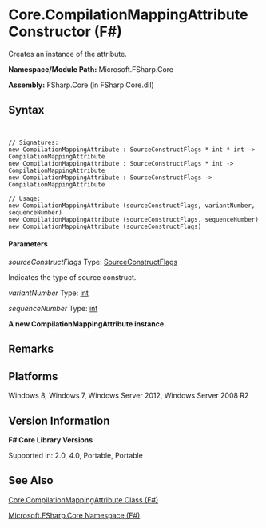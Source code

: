 # Core.CompilationMappingAttribute Constructor (F#)

Creates an instance of the attribute.

**Namespace/Module Path:** Microsoft.FSharp.Core

**Assembly:** FSharp.Core (in FSharp.Core.dll)


## Syntax


```


// Signatures:
new CompilationMappingAttribute : SourceConstructFlags * int * int -> CompilationMappingAttribute
new CompilationMappingAttribute : SourceConstructFlags * int -> CompilationMappingAttribute
new CompilationMappingAttribute : SourceConstructFlags -> CompilationMappingAttribute

// Usage:
new CompilationMappingAttribute (sourceConstructFlags, variantNumber, sequenceNumber)
new CompilationMappingAttribute (sourceConstructFlags, sequenceNumber)
new CompilationMappingAttribute (sourceConstructFlags)

```



#### Parameters
*sourceConstructFlags*
Type: [SourceConstructFlags](http://msdn.microsoft.com/en-us/library/6da6a0c5-25d0-407d-8536-70182654d738)


Indicates the type of source construct.


*variantNumber*
Type: [int](http://msdn.microsoft.com/en-us/library/025d5455-3622-4ea5-9573-3ecbd4ee1375)


*sequenceNumber*
Type: [int](http://msdn.microsoft.com/en-us/library/025d5455-3622-4ea5-9573-3ecbd4ee1375)



**A new CompilationMappingAttribute instance.**
## Remarks

## Platforms
Windows 8, Windows 7, Windows Server 2012, Windows Server 2008 R2


## Version Information
**F# Core Library Versions**

Supported in: 2.0, 4.0, Portable, Portable




## See Also
[Core.CompilationMappingAttribute Class &#40;F&#35;&#41;](Core.CompilationMappingAttribute-Class-%5BFSharp%5D.md)

[Microsoft.FSharp.Core Namespace &#40;F&#35;&#41;](Microsoft.FSharp.Core-Namespace-%5BFSharp%5D.md)

